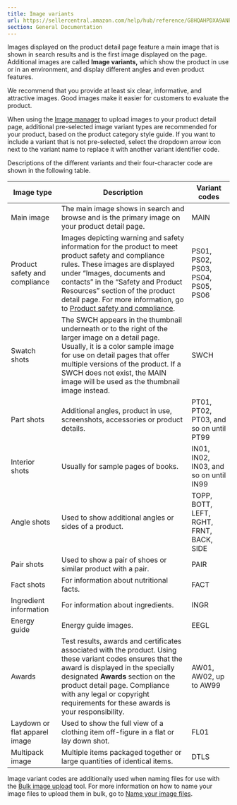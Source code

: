 ```yaml
---
title: Image variants
url: https://sellercentral.amazon.com/help/hub/reference/G8HQAHPDXA9ANPH4
section: General Documentation
---
```


Images displayed on the product detail page feature a main image that is shown
in search results and is the first image displayed on the page. Additional
images are called **Image variants,** which show the product in use or in an
environment, and display different angles and even product features.

We recommend that you provide at least six clear, informative, and attractive
images. Good images make it easier for customers to evaluate the product.

When using the [Image manager](/imaging/manage) to upload images to your
product detail page, additional pre-selected image variant types are
recommended for your product, based on the product category style guide. If
you want to include a variant that is not pre-selected, select the dropdown
arrow icon next to the variant name to replace it with another variant
identifier code.

Descriptions of the different variants and their four-character code are shown
in the following table.

Image type | Description | Variant codes  
---|---|---  
Main image | The main image shows in search and browse and is the primary image on your product detail page. | MAIN  
Product safety and compliance | Images depicting warning and safety information for the product to meet product safety and compliance rules. These images are displayed under “Images, documents and contacts” in the “Safety and Product Resources” section of the product detail page. For more information, go to [Product safety and compliance](/gp/help/external/GUH6FA4XSJ2LZFLY). | PS01, PS02, PS03, PS04, PS05, PS06  
Swatch shots | The SWCH appears in the thumbnail underneath or to the right of the larger image on a detail page. Usually, it is a color sample image for use on detail pages that offer multiple versions of the product. If a SWCH does not exist, the MAIN image will be used as the thumbnail image instead. | SWCH  
Part shots | Additional angles, product in use, screenshots, accessories or product details. | PT01, PT02, PT03, and so on until PT99  
Interior shots | Usually for sample pages of books. | IN01, IN02, IN03, and so on until IN99  
Angle shots | Used to show additional angles or sides of a product. | TOPP, BOTT, LEFT, RGHT, FRNT, BACK, SIDE  
Pair shots | Used to show a pair of shoes or similar product with a pair. | PAIR  
Fact shots | For information about nutritional facts. | FACT  
Ingredient information | For information about ingredients. | INGR  
Energy guide | Energy guide images. | EEGL  
Awards | Test results, awards and certificates associated with the product. Using these variant codes ensures that the award is displayed in the specially designated **Awards** section on the product detail page. Compliance with any legal or copyright requirements for these awards is your responsibility. | AW01, AW02, up to AW99  
Laydown or flat apparel image | Used to show the full view of a clothing item off-figure in a flat or lay down shot. | FL01  
Multipack image | Multiple items packaged together or large quantities of identical items. | DTLS  
  
Image variant codes are additionally used when naming files for use with the
[Bulk image upload](/imaging/upload) tool. For more information on how to name
your image files to upload them in bulk, go to [Name your image
files](/gp/help/GJV4FNMT7563SF5F).

